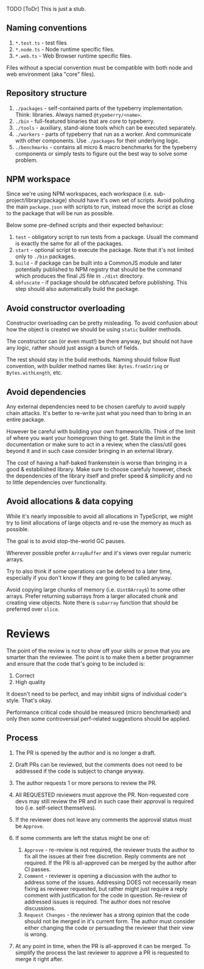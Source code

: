 TODO [ToDr] This is just a stub.

## Naming conventions

1. `*.test.ts` - test files
2. `*.node.ts` - Node runtime specific files.
3. `*.web.ts` - Web Browser runtime specific files.

Files without a special convention must be compatible with both node and web
environment (aka "core" files).

## Repository structure

1. `./packages` - self-contained parts of the typeberry implementation.
    Think: libraries. Always named `@typeberry/<name>`.
2. `./bin` - full-featured binaries that are core to typeberry.
3. `./tools` - auxiliary, stand-alone tools which can be executed separately.
4. `./workers` - parts of typeberry that run as a worker. And communicate with
    other components. Use `./packages` for their underlying logic.
5. `./benchmarks` - contains all micro & macro benchmarks for the typeberry components
    or simply tests to figure out the best way to solve some problem.

## NPM workspace

Since we're using NPM workspaces, each workspace (i.e. sub-project/library/package)
should have it's own set of scripts. Avoid polluting the main `package.json` with
scripts to run, instead move the script as close to the package that will be run
as possible.

Below some pre-defined scripts and their expected behaviour:
1. `test` - obligatory script to run tests from a package. Usuall the command is
    exactly the same for all of the packages.
2. `start` - optional script to execute the package. Note that it's not limited
    only to `./bin` packages.
3. `build` - if package can be built into a CommonJS module and later potentially
    published to NPM registry that should be the command which produces the final
    JS file in `./dist` directory.
4. `obfuscate` - if package should be obfuscated before publishing. This step should
    also automatically build the package.

## Avoid constructor overloading

Constructor overloading can be pretty misleading. To avoid confusion about how the
object is created we should be using `static` builder methods.

The constructor can (or even must!) be there anyway, but should not have any logic,
rather should just assign a bunch of fields.

The rest should stay in the build methods. Naming should follow Rust convention,
with builder method names like: `Bytes.fromString` or `Bytes.withLength`, etc.

## Avoid dependencies

Any external dependencies need to be chosen carefuly to avoid supply chain attacks.
It's better to re-write just what you need than to bring in an entire package.

However be careful with building your own framework/lib. Think of the limit
of where you want your homegrown thing to get. State the limit in the
documentation or make sure to act in a review, when the class/util goes beyond
it and in such case consider bringing in an external library.

The cost of having a half-baked frankenstein is worse than bringing in a good
& estabilished library. Make sure to choose carefuly however, check the
dependencies of the library itself and prefer speed & simplicity and no to
little dependencies over functionality.

## Avoid allocations & data copying

While it's nearly impossible to avoid all allocations in TypeScript,
we might try to limit allocations of large objects
and re-use the memory as much as possible.

The goal is to avoid stop-the-world GC pauses.

Wherever possible prefer `ArrayBuffer` and it's views over regular numeric arrays.

Try to also think if some operations can be defered to a later time, especially
if you don't know if they are going to be called anyway.
 
Avoid copying large chunks of memory (i.e. `Uint8Array`s) to some other arrays.
Prefer returning subarrays from a larger allocated chunk and creating view objects.
Note there is `subarray` function that should be preferred over `slice`.


# Reviews

The point of the review is not to show off your skills or prove that you are
smarter than the reviewee. The point is to make them a better programmer
and ensure that the code that's going to be included is:
1. Correct
2. High quality

It doesn't need to be perfect, and may inhibit signs of individual coder's style.
That's okay.

Performance critical code should be measured (micro benchmarked) and only then
some controversial perf-related suggestions should be applied.

## Process

1. The PR is opened by the author and is no longer a draft.
2. Draft PRs can be reviewed, but the comments does not need to be addressed if
    the code is subject to change anyway.
3. The author requests 1 or more persons to review the PR.
4. All REQUESTED reviewers must approve the PR. Non-requested core devs may still
    review the PR and in such case their approval is required too (i.e.
    self-select themselves).
5. If the reviewer does not leave any comments the approval status must be `Approve`.
6. If some comments are left the status might be one of:
    1. `Approve` - re-review is not required, the reviewer trusts the author to
        fix all the issues at their free discretion. Reply comments are not required.
        If the PR is all-approved can be merged by the author after CI passes.
    2. `Comment` - reviewer is opening a discussion with the author to address
        some of the issues. Addressing DOES not necessarily mean fixing as reviewer
        requested, but rather might just require a reply comment with justification
        for the code in question. Re-review of addressed issues is required.
        The author does not resolve discussions.
    3. `Request Changes` - the reviewer has a strong opinion that the code should
        not be merged in it's current form. The author must consider either changing
        the code or persuading the reviewer that their view is wrong.

7. At any point in time, when the PR is all-approved it can be merged. To simplify
    the process the last reviewer to approve a PR is requested to merge it right
    after.
